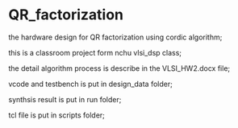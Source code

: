 # QR_factorization
the hardware design for QR factorization using cordic algorithm;

this is a classroom project form nchu vlsi_dsp class;

the detail algorithm process is describe in the VLSI_HW2.docx file;

vcode and testbench is put in design_data  folder;

synthsis result is put in run folder;

tcl file is put in scripts folder;
